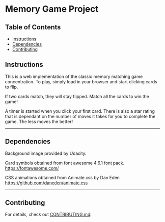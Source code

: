 # Memory Game Project

## Table of Contents

* [Instructions](#instructions)
* [Dependencies](#dependencies)
* [Contributing](#contributing)

## Instructions

This is a web implementation of the classic memory matching game concentration. To play, simply load in your browser and start clicking cards to flip.

If two cards match, they will stay flipped. Match all the cards to win the game!

A timer is started when you click your first card. There is also a star rating that is dependant on the number of moves it takes for you to complete the game. The less moves the better!
___
## Dependencies
Background image provided by Udacity.

Card symbols obtained from font awesome 4.6.1 font pack.
https://fontawesome.com/

CSS animations obtained from Animate.css by Dan Eden
https://github.com/daneden/animate.css

___
## Contributing



For details, check out [CONTRIBUTING.md](CONTRIBUTING.md).

